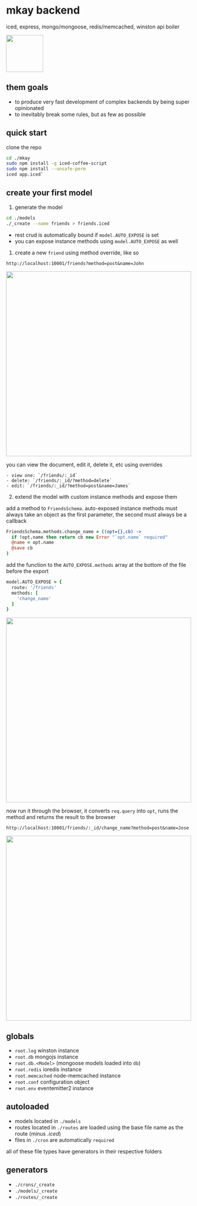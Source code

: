 # mkay backend
iced, express, mongo/mongoose, redis/memcached, winston api boiler

<img src="https://taky.s3.amazonaws.com/31gx7jor0psu.png" width="100">

## them goals
- to produce very fast development of complex backends by being super opinionated
- to inevitably break some rules, but as few as possible

## quick start
clone the repo

```bash
cd ./mkay
sudo npm install -g iced-coffee-script
sudo npm install --unsafe-perm
iced app.iced`
```

## create your first model

1. generate the model

  ```bash
  cd ./models
  ./_create --name friends > friends.iced
  ```

  - rest crud is automatically bound if `model.AUTO_EXPOSE` is set
  - you can expose instance methods using `model.AUTO_EXPOSE` as well

1. create a new `friend` using method override, like so

  `http://localhost:10001/friends?method=post&name=John`

  <img src="https://taky.s3.amazonaws.com/91gx71e555s1.png" width="500">

  you can view the document, edit it, delete it, etc using overrides

    - view one: `/friends/:_id`
    - delete: `/friends/:_id/?method=delete`
    - edit: `/friends/:_id/?method=post&name=James`

2. extend the model with custom instance methods and expose them

  add a method to `FriendsSchema`. auto-exposed instance methods must always
  take an object as the first parameter, the second must always be a callback

  ```coffeescript
  FriendsSchema.methods.change_name = ((opt={},cb) ->
    if !opt.name then return cb new Error "`opt.name` required"
    @name = opt.name
    @save cb
  )
  ```

  add the function to the `AUTO_EXPOSE.methods` array at the bottom of the
  file before the export

  ```coffeescript
  model.AUTO_EXPOSE = {
    route: '/friends'
    methods: [
      'change_name'
    ]
  }
  ```

  <img src="https://taky.s3.amazonaws.com/41gx7dyd99km.png" width="500">

  now run it through the browser, it converts `req.query` into `opt`, runs the
  method and returns the result to the browser

  `http://localhost:10001/friends/:_id/change_name?method=post&name=Jose`

  <img src="https://taky.s3.amazonaws.com/81gx7f0decob.png" width="500">

## globals
- `root.log` winston instance
- `root.db` mongojs instance
- `root.db.<Model>` (mongoose models loaded into `db`)
- `root.redis` ioredis instance
- `root.memcached` node-memcached instance
- `root.conf` configuration object
- `root.env` eventemitter2 instance

## autoloaded
- models located in `./models`
- routes located in `./routes` are loaded using the base file name as the route (minus _.iced_)
- files in `./cron` are automatically `required`

all of these file types have generators in their respective folders

## generators
- `./crons/_create`
- `./models/_create`
- `./routes/_create`

